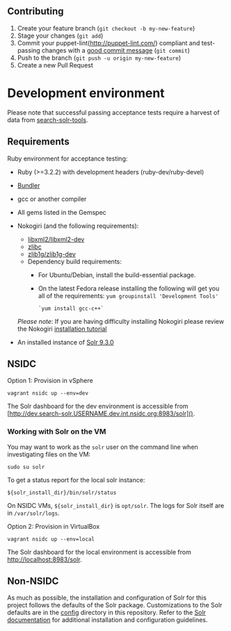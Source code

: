 ## Contributing

1. Create your feature branch (`git checkout -b my-new-feature`)
2. Stage your changes (`git add`)
3. Commit your puppet-lint(http://puppet-lint.com/) compliant and test-passing changes with a
   [good commit message](http://tbaggery.com/2008/04/19/a-note-about-git-commit-messages.html)
  (`git commit`)
4. Push to the branch (`git push -u origin my-new-feature`)
5. Create a new Pull Request

# Development environment

Please note that successful passing acceptance tests require a harvest of data from
[search-solr-tools](https://github.com/nsidc/search-solr-tools).

## Requirements

Ruby environment for acceptance testing:

* Ruby (>=3.2.2) with development headers (ruby-dev/ruby-devel)
* [Bundler](http://bundler.io/)
* gcc or another compiler
* All gems listed in the Gemspec
* Nokogiri (and the following requirements):
  * [libxml2/libxml2-dev](http://xmlsoft.org/)
  * [zlibc](http://www.zlibc.linux.lu/)
  * [zlib1g/zlib1g-dev](http://zlib.net/)
  * Dependency build requirements:
    * For Ubuntu/Debian, install the build-essential package.
    * On the latest Fedora release installing the following will get you all of the requirements:
          `yum groupinstall 'Development Tools'`

          `yum install gcc-c++`

  *Please note*:  If you are having difficulty installing Nokogiri please review
  the Nokogiri [installation tutorial](http://www.nokogiri.org/tutorials/installing_nokogiri.html)

* An installed instance of [Solr 9.3.0](https://lucene.apache.org/solr/guide/)

## NSIDC

Option 1: Provision in vSphere
```shell
vagrant nsidc up --env=dev
```

The Solr dashboard for the dev environment is accessible from
[http://dev.search-solr.USERNAME.dev.int.nsidc.org:8983/solr]().

### Working with Solr on the VM

You may want to work as the `solr` user on the command line when investigating
files on the VM:
```
sudo su solr
```

To get a status report for the local solr instance:

```
${solr_install_dir}/bin/solr/status
```

On NSIDC VMs, `${solr_install_dir}` is `opt/solr`.
The logs for Solr itself are in `/var/solr/logs`.

Option 2: Provision in VirtualBox
```shell
vagrant nsidc up --env=local
```

The Solr dashboard for the local environment is accessible from
[http://localhost:8983/solr]().

## Non-NSIDC

As much as possible, the installation and configuration of Solr for this project
follows the defaults of the Solr package. Customizations to the Solr defaults
are in the [config](config/) directory in this repository.  Refer to the 
[Solr documentation](https://lucene.apache.org/solr/resources.html) for additional
installation and configuration guidelines.

